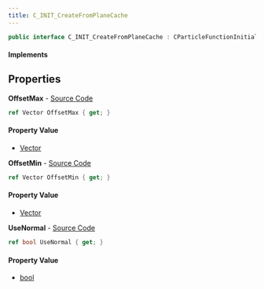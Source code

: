 ```yaml
---
title: C_INIT_CreateFromPlaneCache
---
```


```csharp
public interface C_INIT_CreateFromPlaneCache : CParticleFunctionInitializer, CParticleFunction, ISchemaClass<CParticleFunction>, ISchemaClass<CParticleFunctionInitializer>, ISchemaClass<C_INIT_CreateFromPlaneCache>, ISchemaField, ISchemaClass, INativeHandle
```

#### Implements

## Properties

**OffsetMax** - [Source Code](https://github.com/swiftly-solution/swiftlys2/blob/main/managed/src/SwiftlyS2.Generated/Schemas/Interfaces/C_INIT_CreateFromPlaneCache.cs#L18)

```csharp
ref Vector OffsetMax { get; }
```

#### Property Value

- [Vector](/docs/api/shared/natives/vector)

**OffsetMin** - [Source Code](https://github.com/swiftly-solution/swiftlys2/blob/main/managed/src/SwiftlyS2.Generated/Schemas/Interfaces/C_INIT_CreateFromPlaneCache.cs#L16)

```csharp
ref Vector OffsetMin { get; }
```

#### Property Value

- [Vector](/docs/api/shared/natives/vector)

**UseNormal** - [Source Code](https://github.com/swiftly-solution/swiftlys2/blob/main/managed/src/SwiftlyS2.Generated/Schemas/Interfaces/C_INIT_CreateFromPlaneCache.cs#L20)

```csharp
ref bool UseNormal { get; }
```

#### Property Value

- [bool](https://learn.microsoft.com/dotnet/api/system.boolean)

